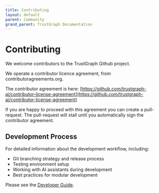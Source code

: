 ```yaml
---
title: Contributing
layout: default
parent: Community
grand_parent: TrustGraph Documentation
---
```


# Contributing

We welcome contributors to the TrustGraph Github project.

We operate a contributor licence agreement, from contributoragreements.org.

The contributor agreement is here:
[https://github.com/trustgraph-ai/contributor-license-agreement](https://github.com/trustgraph-ai/contributor-license-agreement)

If you are happy to proceed with this agreement you can create a
pull-request.  The pull-request will stall until you automatically sign
the contributor agreement.

## Development Process

For detailed information about the development workflow, including:
- Git branching strategy and release process
- Testing environment setup
- Working with AI assistants during development
- Best practices for modular development

Please see the [Developer Guide](developer.md).

